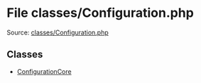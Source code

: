 File classes/Configuration.php
=========

Source: [classes/Configuration.php](https://github.com/PrestaShop/PrestaShop/blob/1.5.0.9/classes/Configuration.php)


Classes
-------

* [ConfigurationCore](class.ConfigurationCore.md)

